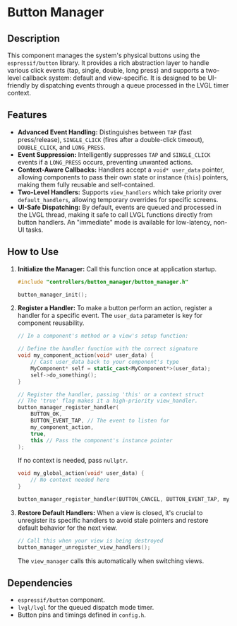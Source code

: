 # Button Manager

## Description
This component manages the system's physical buttons using the `espressif/button` library. It provides a rich abstraction layer to handle various click events (tap, single, double, long press) and supports a two-level callback system: default and view-specific. It is designed to be UI-friendly by dispatching events through a queue processed in the LVGL timer context.

## Features
-   **Advanced Event Handling:** Distinguishes between `TAP` (fast press/release), `SINGLE_CLICK` (fires after a double-click timeout), `DOUBLE_CLICK`, and `LONG_PRESS`.
-   **Event Suppression:** Intelligently suppresses `TAP` and `SINGLE_CLICK` events if a `LONG_PRESS` occurs, preventing unwanted actions.
-   **Context-Aware Callbacks:** Handlers accept a `void* user_data` pointer, allowing components to pass their own state or instance (`this`) pointers, making them fully reusable and self-contained.
-   **Two-Level Handlers:** Supports `view_handlers` which take priority over `default_handlers`, allowing temporary overrides for specific screens.
-   **UI-Safe Dispatching:** By default, events are queued and processed in the LVGL thread, making it safe to call LVGL functions directly from button handlers. An "immediate" mode is available for low-latency, non-UI tasks.

## How to Use

1.  **Initialize the Manager:**
    Call this function once at application startup.
    ```cpp
    #include "controllers/button_manager/button_manager.h"
    
    button_manager_init();
    ```

2.  **Register a Handler:**
    To make a button perform an action, register a handler for a specific event. The `user_data` parameter is key for component reusability.
    ```cpp
    // In a component's method or a view's setup function:
    
    // Define the handler function with the correct signature
    void my_component_action(void* user_data) {
        // Cast user_data back to your component's type
        MyComponent* self = static_cast<MyComponent*>(user_data);
        self->do_something();
    }
    
    // Register the handler, passing 'this' or a context struct
    // The 'true' flag makes it a high-priority view_handler.
    button_manager_register_handler(
        BUTTON_OK, 
        BUTTON_EVENT_TAP, // The event to listen for
        my_component_action, 
        true, 
        this // Pass the component's instance pointer
    );
    ```
    If no context is needed, pass `nullptr`.
    ```cpp
    void my_global_action(void* user_data) {
        // No context needed here
    }

    button_manager_register_handler(BUTTON_CANCEL, BUTTON_EVENT_TAP, my_global_action, true, nullptr);
    ```

3.  **Restore Default Handlers:**
    When a view is closed, it's crucial to unregister its specific handlers to avoid stale pointers and restore default behavior for the next view.
    ```cpp
    // Call this when your view is being destroyed
    button_manager_unregister_view_handlers();
    ```
    The `view_manager` calls this automatically when switching views.

## Dependencies
-   `espressif/button` component.
-   `lvgl/lvgl` for the queued dispatch mode timer.
-   Button pins and timings defined in `config.h`.